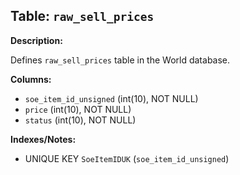 ## Table: `raw_sell_prices`

**Description:**

Defines `raw_sell_prices` table in the World database.

**Columns:**
- `soe_item_id_unsigned` (int(10), NOT NULL)
- `price` (int(10), NOT NULL)
- `status` (int(10), NOT NULL)

**Indexes/Notes:**
- UNIQUE KEY `SoeItemIDUK` (`soe_item_id_unsigned`)
